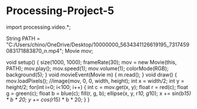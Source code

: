 # Processing-Project-5

import processing.video.*;


String PATH = "C:/Users/chino/OneDrive/Desktop/10000000_5634341126619195_7317459083171883870_n.mp4";
Movie mov;

void setup() {
  size(1000, 1000);
  frameRate(30);
  mov = new Movie(this, PATH);
  mov.play();
  mov.speed(1);
  mov.volume(1); 
  colorMode(RGB);
  background(5);
}
void movieEvent(Movie m) {
  m.read();
}
void draw() {
  mov.loadPixels();
  //image(mov, 0, 0, width, height);
  int x = width/2;
  int y = height/2;
  for(int i=0; i<100; i++) {
    int c = mov.get(x, y);
    float r = red(c);
    float g = green(c);
    float b = blue(c);
    fill(r, g, b);
    ellipse(x, y, r*10, g*10);
    x += sin(b*15) * b * 20;
    y += cos(r*15) * b * 20; 
  }
}
